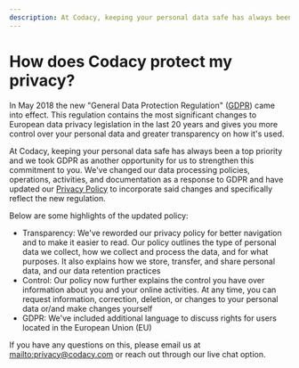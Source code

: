```yaml
---
description: At Codacy, keeping your personal data safe has always been a top priority and we look at GDPR as another opportunity for us to strengthen this commitment to you.
---
```


# How does Codacy protect my privacy?

In May 2018 the new "General Data Protection Regulation" ([GDPR](https://en.wikipedia.org/wiki/General_Data_Protection_Regulation)) came into effect. This regulation contains the most significant changes to European data privacy legislation in the last 20 years and gives you more control over your personal data and greater transparency on how it's used.

At Codacy, keeping your personal data safe has always been a top priority and we took GDPR as another opportunity for us to strengthen this commitment to you. We've changed our data processing policies, operations, activities, and documentation as a response to GDPR and have updated our [Privacy Policy](https://www.codacy.com/privacy) to incorporate said changes and specifically reflect the new regulation.

Below are some highlights of the updated policy:

-   Transparency: We've reworded our privacy policy for better navigation and to make it easier to read. Our policy outlines the type of personal data we collect, how we collect and process the data, and for what purposes. It also explains how we store, transfer, and share personal data, and our data retention practices
-   Control: Our policy now further explains the control you have over information about you and your online activities. At any time, you can request information, correction, deletion, or changes to your personal data or/and make changes yourself
-   GDPR: We've included additional language to discuss rights for users located in the European Union (EU)

If you have any questions on this, please email us at <mailto:privacy@codacy.com> or reach out through our live chat option.
